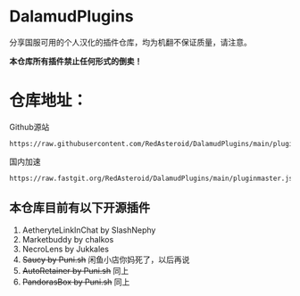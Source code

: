 # DalamudPlugins

分享国服可用的个人汉化的插件仓库，均为机翻不保证质量，请注意。

**本仓库所有插件禁止任何形式的倒卖！**

# 仓库地址： #

Github源站
```
https://raw.githubusercontent.com/RedAsteroid/DalamudPlugins/main/pluginmaster.json
```

国内加速
```
https://raw.fastgit.org/RedAsteroid/DalamudPlugins/main/pluginmaster.json
```

## 本仓库目前有以下开源插件
1. AetheryteLinkInChat by SlashNephy
2. Marketbuddy by chalkos
3. NecroLens by Jukkales
4. ~~Saucy by Puni.sh~~ 闲鱼小店你妈死了，以后再说
5. ~~AutoRetainer by Puni.sh~~ 同上
6. ~~PandorasBox by Puni.sh~~ 同上
